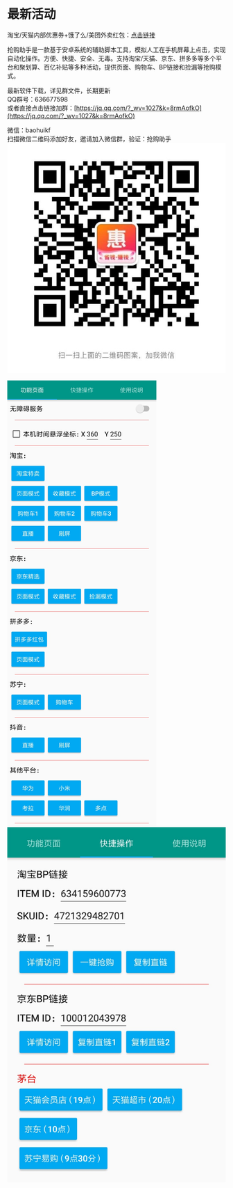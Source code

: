 # 最新活动  
淘宝/天猫内部优惠券+饿了么/美团外卖红包：[点击链接](https://resoumen.com/u "点击链接")  

抢购助手是一款基于安卓系统的辅助脚本工具，模拟人工在手机屏幕上点击，实现自动化操作。方便、快捷、安全、无毒。支持淘宝/天猫、京东、拼多多等多个平台和聚划算、百亿补贴等多种活动，提供页面、购物车、BP链接和捡漏等抢购模式。  
   
最新软件下载，详见群文件，长期更新  
QQ群号：636677598  
或者直接点击链接加群：[https://jq.qq.com/?_wv=1027&k=8rmAofkO](https://jq.qq.com/?_wv=1027&k=8rmAofkO)  
  
微信：baohuikf  
扫描微信二维码添加好友，邀请加入微信群，验证：抢购助手  
![image](https://github.com/mmoxomm/qianggou/blob/main/wx.jpg)  
  
  
  
![image](https://github.com/mmoxomm/qianggou/blob/main/a.png)  
![image](https://github.com/mmoxomm/qianggou/blob/main/b.png)
